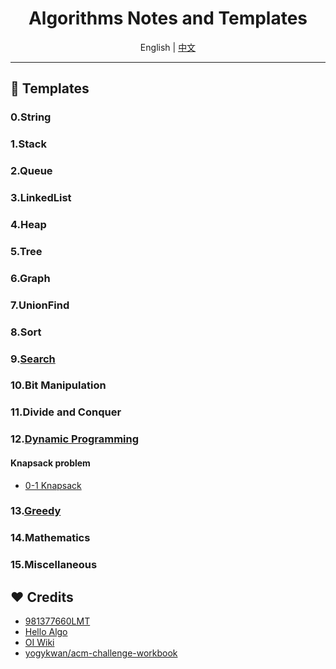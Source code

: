 <div align='center'>
  <h1>
  Algorithms Notes and Templates
  </h1>
  English | <a href='./README.zh-CN.md'>中文</a>
</div>

---

## 📖 Templates

### 0.String

### 1.Stack

### 2.Queue

### 3.LinkedList

### 4.Heap

### 5.Tree

### 6.Graph

### 7.UnionFind

### 8.Sort

### 9.[Search](./Search/)

### 10.Bit Manipulation

### 11.Divide and Conquer

### 12.[Dynamic Programming](./Dynamic_Programming/)

#### Knapsack problem

- [0-1 Knapsack](./Dynamic_Programming/背包问题/01背包/)

### 13.[Greedy](./Greedy/)

### 14.Mathematics

### 15.Miscellaneous

## ❤️ Credits

- [981377660LMT](https://github.com/981377660LMT/algorithm-study/)
- [Hello Algo](https://www.hello-algo.com/)
- [OI Wiki](https://oi-wiki.org/)
- [yogykwan/acm-challenge-workbook](https://github.com/yogykwan/acm-challenge-workbook)
